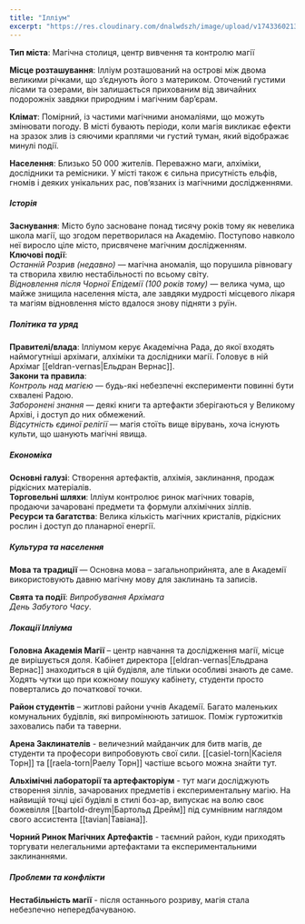 ```yaml
---
title: "Ілліум"
excerpt: "https://res.cloudinary.com/dnalwdszh/image/upload/v1743360213/illium_rtzpzo.png"
---
```

**Тип міста**: Магічна столиця, центр вивчення та контролю магії

**Місце розташування**: Ілліум розташований на острові між двома великими річками, що з’єднують його з материком. Оточений густими лісами та озерами, він залишається прихованим від звичайних подорожніх завдяки природним і магічним бар’єрам.

**Клімат**: Помірний, із частими магічними аномаліями, що можуть змінювати погоду. В місті бувають періоди, коли магія викликає ефекти на зразок злив із сяючими краплями чи густий туман, який відображає минулі події.

**Населення**: Близько 50 000 жителів. Переважно маги, алхіміки, дослідники та ремісники. У місті також є сильна присутність ельфів, гномів і деяких унікальних рас, пов’язаних із магічними дослідженнями.

##### Історія
**Заснування**: Місто було засноване понад тисячу років тому як невелика школа магії, що згодом перетворилася на Академію. Поступово навколо неї виросло ціле місто, присвячене магічним дослідженням.  
**Ключові події**:  
    _Останній Розрив (недавно)_ — магічна аномалія, що порушила рівновагу та створила хвилю нестабільності по всьому світу.  
    _Відновлення після Чорної Епідемії (100 років тому)_ — велика чума, що майже знищила населення міста, але завдяки мудрості місцевого лікаря та магіям відновлення місто вдалося знову підняти з руїн.  

##### **Політика та уряд**

**Правителі/влада**: Ілліумом керує Академічна Рада, до якої входять наймогутніші архімаги, алхіміки та дослідники магії. Головує в ній Архімаг [[eldran-vernas|Ельдран Вернас]].  
**Закони та правила**:  
    _Контроль над магією_ — будь-які небезпечні експерименти повинні бути схвалені Радою.  
    _Заборонені знання_ — деякі книги та артефакти зберігаються у Великому Архіві, і доступ до них обмежений.  
    _Відсутність єдиної релігії_ — магія стоїть вище вірувань, хоча існують культи, що шанують магічні явища.  

##### **Економіка**

**Основні галузі**: Створення артефактів, алхімія, заклинання, продаж рідкісних матеріалів.  
**Торговельні шляхи**: Ілліум контролює ринок магічних товарів, продаючи зачаровані предмети та формули алхімічних зіллів.  
**Ресурси та багатства**: Велика кількість магічних кристалів, рідкісних рослин і доступ до планарної енергії.


##### **Культура та населення**

**Мова та традиції** — Основна мова – загальноприйнята, але в Академії використовують давню магічну мову для заклинань та записів.

**Свята та події**: 
_Випробування Архімага_  
_День Забутого Часу_.

##### **Локації Ілліума**

**Головна Академія Магії** – центр навчання та дослідження магії, місце де вирішується доля. Кабінет директора [[eldran-vernas|Ельдрана Вернас]] знаходиться в цій будівля, але тільки особливі знають де саме. Ходять чутки що при кожному пошуку кабінету, студенти просто повертались до початкової точки.  

**Район студентів** – житлові райони учнів Академії. Багато маленьких комунальних будівлів, які випромінюють затишок. Поміж гуртожитків заховались паби та таверни.  

**Арена Заклинателів** - величезний майданчик для битв магів, де студенти та професори випробовують свої сили. [[casiel-torn|Касіеля Торн]] та [[raela-torn|Раелу Торн]] частіше всього можна знайти тут.

**Альхімічні лабораторії та артефакторіум** - тут маги досліджують створення зіллів, зачарованих предметів і експериментальну магію. На найвищій точці цієї будівлі в стилі боз-ар, випускає на волю своє божевілля [[bartold-dreym|Бартольд Дрейм]] під сумнівним наглядом свого ассистента [[tavian|Тавіана]].  

**Чорний Ринок Магічних Артефактів** - таємний район, куди приходять торгувати нелегальними артефактами та експериментальними заклинаннями.  
##### **Проблеми та конфлікти**

**Нестабільність магії** - після останнього розриву, магія стала небезпечно непередбачуваною.
 

